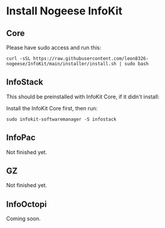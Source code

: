 # Install Nogeese InfoKit
## Core
Please have sudo access and run this:

```
curl -sSL https://raw.githubusercontent.com/leon8326-nogeese/InfoKit/main/installer/install.sh | sudo bash
```

## InfoStack
This should be preinstalled with InfoKit Core, if it didn't install:

Install the InfoKit Core first, then run:

```
sudo infokit-softwaremanager -S infostack
```

## InfoPac
Not finished yet.
## GZ
Not finished yet.
## InfoOctopi
Coming soon.
